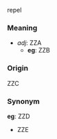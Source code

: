 repel
### Meaning
+ _adj_: ZZA
    + __eg__: ZZB

### Origin

ZZC

### Synonym

__eg__: ZZD

+ ZZE


